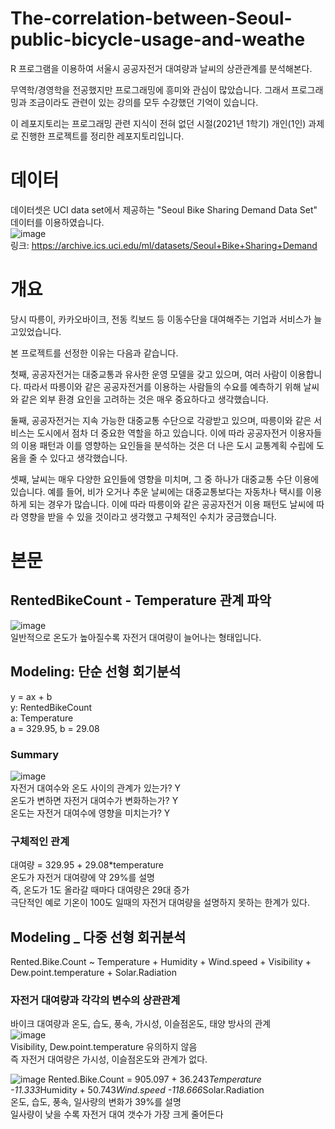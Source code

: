 # The-correlation-between-Seoul-public-bicycle-usage-and-weathe
R 프로그램을 이용하여 서울시 공공자전거 대여량과 날씨의 상관관계를 분석해본다.

무역학/경영학을 전공했지만 프로그래밍에 흥미와 관심이 많았습니다.
그래서 프로그래밍과 조금이라도 관련이 있는 강의를 모두 수강했던 기억이 있습니다.

이 레포지토리는 프로그래밍 관련 지식이 전혀 없던 시절(2021년 1학기) 개인(1인) 과제로 진행한 프로젝트를 정리한 레포지토리입니다.

# 데이터
데이터셋은 UCI data set에서 제공하는 "Seoul Bike Sharing Demand Data Set" 데이터를 이용하였습니다. <br>
![image](https://user-images.githubusercontent.com/96982575/227447435-93a1d894-83a8-4d98-90ce-0246e35a2ace.png) <br>
링크: https://archive.ics.uci.edu/ml/datasets/Seoul+Bike+Sharing+Demand

# 개요
당시 따릉이, 카카오바이크, 전동 킥보드 등 이동수단을 대여해주는 기업과 서비스가 늘고있었습니다. <br>

본 프로젝트를 선정한 이유는 다음과 같습니다.

첫째, 공공자전거는 대중교통과 유사한 운영 모델을 갖고 있으며, 여러 사람이 이용합니다. 따라서 따릉이와 같은 공공자전거를 이용하는 사람들의 수요를 예측하기 위해 날씨와 같은 외부 환경 요인을 고려하는 것은 매우 중요하다고 생각했습니다.

둘째, 공공자전거는 지속 가능한 대중교통 수단으로 각광받고 있으며, 따릉이와 같은 서비스는 도시에서 점차 더 중요한 역할을 하고 있습니다. 이에 따라 공공자전거 이용자들의 이용 패턴과 이를 영향하는 요인들을 분석하는 것은 더 나은 도시 교통계획 수립에 도움을 줄 수 있다고 생각했습니다.

셋째, 날씨는 매우 다양한 요인들에 영향을 미치며, 그 중 하나가 대중교통 수단 이용에 있습니다. 예를 들어, 비가 오거나 추운 날씨에는 대중교통보다는 자동차나 택시를 이용하게 되는 경우가 많습니다. 이에 따라 따릉이와 같은 공공자전거 이용 패턴도 날씨에 따라 영향을 받을 수 있을 것이라고 생각했고 구체적인 수치가 궁금했습니다.

# 본문
## RentedBikeCount - Temperature 관계 파악
![image](https://user-images.githubusercontent.com/96982575/227449580-e80e2468-90be-4d42-bf26-7fd19d65da18.png) <br>
일반적으로 온도가 높아질수록 자전거 대여량이 늘어나는 형태입니다.

## Modeling: 단순 선형 회기분석
y = ax + b <br>
y: RentedBikeCount <br>
a: Temperature <br>
a = 329.95, b = 29.08 <br>

### Summary 
![image](https://user-images.githubusercontent.com/96982575/227449917-ef20b1c9-ce09-407b-9b10-5eb2867dc784.png)  <br>
자전거 대여수와 온도 사이의 관계가 있는가? Y <br>
온도가 변하면 자전거 대여수가 변화하는가? Y <br>
온도는 자전거 대여수에 영향을 미치는가?  Y <br>

### 구체적인 관계
대여량 = 329.95 + 29.08*temperature <br>
온도가 자전거 대여량에 약 29%를 설명 <br>
즉, 온도가 1도 올라갈 때마다 대여량은 29대 증가 <br>
극단적인 예로 기온이 100도 일때의 자전거 대여량을 설명하지 못하는 한계가 있다.

## Modeling _ 다중 선형 회귀분석
Rented.Bike.Count ~ Temperature + Humidity + Wind.speed + Visibility + Dew.point.temperature + Solar.Radiation <br>

### 자전거 대여량과 각각의 변수의 상관관계
바이크 대여량과 온도, 습도, 풍속, 가시성, 이슬점온도, 태양 방사의 관계 <br>
![image](https://user-images.githubusercontent.com/96982575/227450577-9827b2ce-8ae3-45ef-b2b3-fb0ce27d3d47.png) <br>
Visibility, Dew.point.temperature 유의하지 않음 <br>
즉 자전거 대여량은 가시성, 이슬점온도와 관계가 없다. <br>

![image](https://user-images.githubusercontent.com/96982575/227451197-e5016262-e907-49e8-bdbd-c4de216d37d4.png)
Rented.Bike.Count = 905.097 + 36.243*Temperature -11.333*Humidity + 50.743*Wind.speed -118.666*Solar.Radiation <br>
온도, 습도, 풍속, 일사량의 변화가 39%를 설명 <br>
일사량이 낮을 수록 자전거 대여 갯수가 가장 크게 줄어든다 <br>
